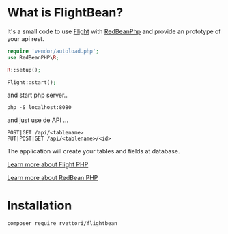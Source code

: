 # What is FlightBean?

It's a small code to use [Flight](http://flightphp.com) with [RedBeanPhp](http://redbeanphp.com) and
provide an prototype of your api rest.

```php
require 'vendor/autoload.php';
use RedBeanPHP\R;

R::setup();

Flight::start();
```
and start php server..
```
php -S localhost:8080
```

and just use de API ...
```
POST|GET /api/<tablename>
PUT|POST|GET /api/<tablename>/<id>
```

The application will create your tables and fields at database.

[Learn more about Flight PHP](http://flightphp.com/learn)

[Learn more about RedBean PHP](http://redbeanphp.com)

# Installation


```
composer require rvettori/flightbean
```
